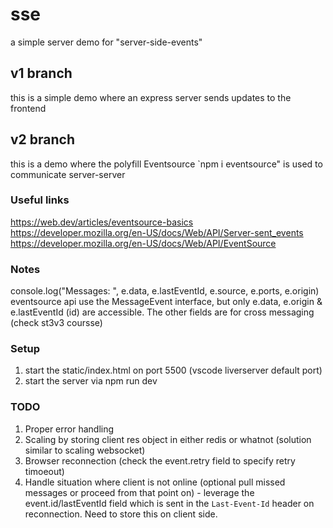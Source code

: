 # sse
a simple server demo for "server-side-events"

## v1 branch
this is a simple demo where an express server sends updates to the frontend

## v2 branch
this is a demo where the polyfill Eventsource `npm i eventsource" is used to communicate server-server

### Useful links
https://web.dev/articles/eventsource-basics
https://developer.mozilla.org/en-US/docs/Web/API/Server-sent_events
https://developer.mozilla.org/en-US/docs/Web/API/EventSource

### Notes
console.log("Messages: ", e.data, e.lastEventId, e.source, e.ports, e.origin)
eventsource api use the MessageEvent interface, but only e.data, e.origin & e.lastEventId (id) are accessible. The other fields are for cross messaging (check st3v3 coursse)

### Setup
1. start the static/index.html on port 5500 (vscode liverserver default port)
2. start the server via npm run dev

### TODO
1. Proper error handling
2. Scaling by storing client res object in either redis or whatnot (solution similar to scaling websocket)
3. Browser reconnection (check the event.retry field to specify retry timoeout)
4. Handle situation where client is not online (optional pull missed messages or proceed from that point on) - leverage the event.id/lastEventId field which is sent in the `Last-Event-Id` header on reconnection. Need to store this on client side.